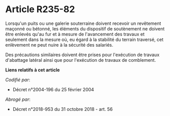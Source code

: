 # Article R235-82

Lorsqu'un puits ou une galerie souterraine doivent recevoir un revêtement maçonné ou bétonné, les éléments du dispositif de
soutènement ne doivent être enlevés qu'au fur et à mesure de l'avancement des travaux et seulement dans la mesure où, eu
égard à la stabilité du terrain traversé, cet enlèvement ne peut nuire à la sécurité des salariés.

Des précautions similaires doivent être prises pour l'exécution de travaux d'abattage latéral ainsi que pour l'exécution de
travaux de comblement.

**Liens relatifs à cet article**

_Codifié par_:

  - Décret n°2004-196 du 25 février 2004

_Abrogé par_:

  - Décret n°2018-953 du 31 octobre 2018 - art. 56
